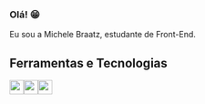 ### Olá! 😁

Eu sou a Michele Braatz, estudante de Front-End.


## Ferramentas e Tecnologias
<img loading="lazy" src="https://cdn.jsdelivr.net/gh/devicons/devicon/icons/html5/html5-original.svg" width="25" height="25"/><img loading="lazy" src="https://cdn.jsdelivr.net/gh/devicons/devicon/icons/css3/css3-original.svg" width="25" height="25"/><img loading="lazy" src="https://cdn.jsdelivr.net/gh/devicons/devicon/icons/php/php-original.svg" width="25" height="25"/>





